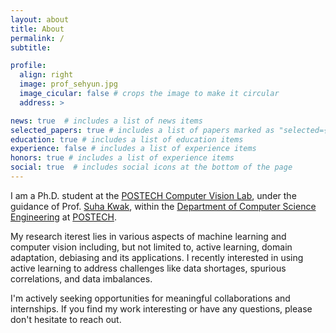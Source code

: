 ```yaml
---
layout: about
title: About
permalink: /
subtitle: 

profile:
  align: right
  image: prof_sehyun.jpg
  image_cicular: false # crops the image to make it circular
  address: > 

news: true  # includes a list of news items
selected_papers: true # includes a list of papers marked as "selected={true}"
education: true # includes a list of education items
experience: false # includes a list of experience items
honors: true # includes a list of experience items
social: true  # includes social icons at the bottom of the page
---
```


I am a Ph.D. student at the [POSTECH Computer Vision Lab](http://cvlab.postech.ac.kr/lab/), under the guidance of Prof. [Suha Kwak](https://suhakwak.github.io/), within the [Department of Computer Science Engineering](https://cse.postech.ac.kr/) at [POSTECH](https://postech.ac.kr/eng/).

My research iterest lies in various aspects of machine learning and computer vision including, but not limited to, active learning, domain adaptation, debiasing and its applications.
I recently interested in using active learning to address challenges like data shortages, spurious correlations, and data imbalances.

I'm actively seeking opportunities for meaningful collaborations and internships.
If you find my work interesting or have any questions, please don't hesitate to reach out.